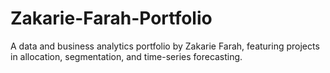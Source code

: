 # Zakarie-Farah-Portfolio
A data and business analytics portfolio by Zakarie Farah, featuring projects in allocation, segmentation, and time-series forecasting.
